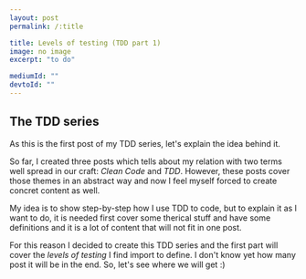 ```yaml
---
layout: post
permalink: /:title

title: Levels of testing (TDD part 1)
image: no image
excerpt: "to do"

mediumId: ""
devtoId: ""
---
```


## The TDD series

As this is the first post of my TDD series, let's explain the idea behind it.

So far, I created three posts which tells about my relation with two terms well
spread in our craft: _Clean Code_ and _TDD_. However, these posts cover those
themes in an abstract way and now I feel myself forced to create concret content
as well.

My idea is to show step-by-step how I use TDD to code, but to explain it as I
want to do, it is needed first cover some therical stuff and have some
definitions and it is a lot of content that will not fit in one post.

For this reason I decided to create this TDD series and the first part will
cover the _levels of testing_ I find import to define. I don't know yet how many
post it will be in the end. So, let's see where we will get :)
